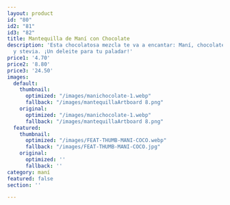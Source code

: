 ```yaml
---
layout: product
id: "80"
id2: "81"
id3: "82"
title: Mantequilla de Maní con Chocolate
description: 'Esta chocolatosa mezcla te va a encantar: Maní, chocolate 100% puro
  y stevia. ¡Un deleite para tu paladar!'
price1: '4.70'
price2: '8.80'
price3: '24.50'
images:
  default:
    thumbnail:
      optimized: "/images/manichocolate-1.webp"
      fallback: "/images/mantequillaArtboard 8.png"
    original:
      optimized: "/images/manichocolate-1.webp"
      fallback: "/images/mantequillaArtboard 8.png"
  featured:
    thumbnail:
      optimized: "/images/FEAT-THUMB-MANI-COCO.webp"
      fallback: "/images/FEAT-THUMB-MANI-COCO.jpg"
    original:
      optimized: ''
      fallback: ''
category: maní
featured: false
section: ''

---
```

